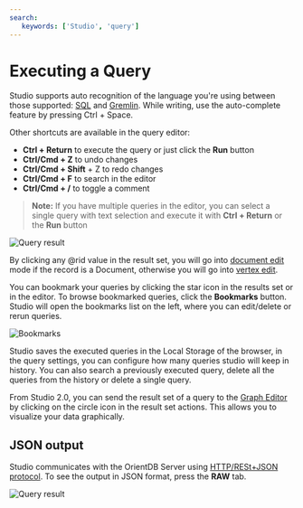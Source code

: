 ```yaml
---
search:
   keywords: ['Studio', 'query']
---
```



# Executing a Query

Studio supports auto recognition of the language you're using between those supported: [SQL](../sql/SQL.md) and [Gremlin](../gremlin/Gremlin.md). 
While writing, use the auto-complete feature by pressing Ctrl + Space.

Other shortcuts are available in the query editor:

* **Ctrl + Return** to execute the query or just click the **Run** button
* **Ctrl/Cmd + Z** to undo changes
* **Ctrl/Cmd + Shift** + Z  to redo changes
* **Ctrl/Cmd + F** to search in the editor
* **Ctrl/Cmd + /** to toggle a comment

> **Note:**
> If you have multiple queries in the editor, you can select a single query with text selection and execute it with **Ctrl + Return** or the **Run** button

![Query result](../images/browse.png)

By clicking any @rid value in the result set, you will go into [document edit](Edit-Document.md) mode if the record is a Document, otherwise you will go into [vertex edit](Edit-Vertex.md).

You can bookmark your queries by clicking the star icon in the results set or in the editor.
To browse bookmarked queries, click the **Bookmarks** button. Studio will open the bookmarks list on the left, where you can edit/delete or rerun queries.

![Bookmarks](../images/bookmarks.png)

Studio saves the executed queries in the Local Storage of the browser, in the query settings, you can configure how many queries studio will keep in history. 
You can also search a previously executed query, delete all the queries from the history or delete a single query.

From Studio 2.0, you can send the result set of a query to the [Graph Editor](Graph-Editor.md) by clicking on the circle icon in the result set actions. This allows you to visualize your data graphically.

## JSON output

Studio communicates with the OrientDB Server using [HTTP/RESt+JSON protocol](../misc/OrientDB-REST.md). To see the output in JSON format, press the **RAW** tab.

![Query result](../images/resultRaw.png)
